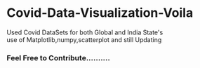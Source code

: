 # Covid-Data-Visualization-Voila
Used Covid DataSets for both Global and India State's<br>
use of Matplotlib,numpy,scatterplot and still Updating<br>
### Feel Free to Contribute..........<br>
